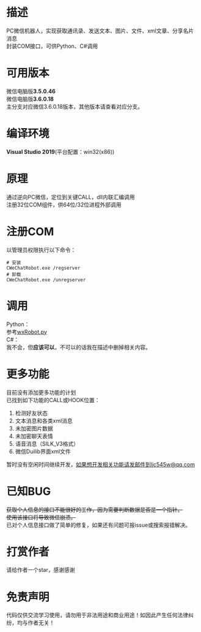 # 描述
PC微信机器人，实现获取通讯录、发送文本、图片、文件、xml文章、分享名片消息  
封装COM接口，可供Python、C#调用
# 可用版本
微信电脑版**3.5.0.46**  
微信电脑版**3.6.0.18**  
主分支对应微信3.6.0.18版本，其他版本请查看对应分支。    
# 编译环境
**Visual Studio 2019**(平台配置：win32(x86))
# 原理
通过逆向PC微信，定位到关键CALL，dll内联汇编调用  
注册32位COM组件，供64位/32位进程外部调用  
# 注册COM
以管理员权限执行以下命令：  
```shell
# 安装
CWeChatRobot.exe /regserver
# 卸载
CWeChatRobot.exe /unregserver
```
# 调用
Python：  
参考[wxRobot.py](https://github.com/ljc545w/ComWeChatRobot/blob/master/wxRobot.py)  
C#：  
我不会，但**应该可以**，不可以的话我在描述中删掉相关内容。  
# 更多功能
目前没有添加更多功能的计划  
已找到如下功能的CALL或HOOK位置：  
1. 检测好友状态  
2. 文本消息和各类xml消息  
3. 未加密图片数据  
4. 未加密聊天表情  
5. 语音消息（SILK_V3格式）  
6. 微信Duilib界面xml文件  

暂时没有空闲时间继续开发，如果想开发相关功能请发邮件到ljc545w@qq.com  
# 已知BUG
~~获取个人信息的接口不能很好的工作，因为需要判断数据是否是一个指针。~~  
~~使用该接口将导致微信崩溃。~~  
已对个人信息接口做了简单的修复，如果还有问题可报issue或搜索报错解决。
# 打赏作者
请给作者一个star，感谢感谢  
# 免责声明
代码仅供交流学习使用，请勿用于非法用途和商业用途！如因此产生任何法律纠纷，均与作者无关！

